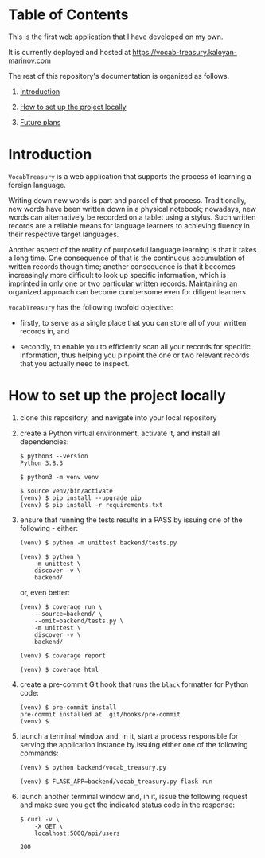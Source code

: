 # Table of Contents

This is the first web application that I have developed on my own.

It is currently deployed and hosted at https://vocab-treasury.kaloyan-marinov.com

The rest of this repository's documentation is organized as follows.

1. [Introduction](#introduction)

2. [How to set up the project locally](#how-to-set-up-the-project-locally)

3. [Future plans](#future-plans)
# Introduction

`VocabTreasury` is a web application that supports the process of learning a foreign language.

Writing down new words is part and parcel of that process. Traditionally, new words have been written down in a physical notebook; nowadays, new words can alternatively be recorded on a tablet using a stylus. Such written records are a reliable means for language learners to achieving fluency in their respective target languages.

Another aspect of the reality of purposeful language learning is that it takes a long time. One consequence of that is the continuous accumulation of written records though time; another consequence is that it becomes increasingly more difficult to look up specific information, which is imprinted in only one or two particular written records. Maintaining an organized approach can become cumbersome even for diligent learners.

`VocabTreasury` has the following twofold objective:
    
- firstly, to serve as a single place that you can store all of your written records in, and
    
 - secondly, to enable you to efficiently scan all your records for specific information, thus helping you pinpoint the one or two relevant records that you actually need to inspect.

# How to set up the project locally

1. clone this repository, and navigate into your local repository

2. create a Python virtual environment, activate it, and install all dependencies:
    ```
    $ python3 --version
    Python 3.8.3

    $ python3 -m venv venv

    $ source venv/bin/activate
    (venv) $ pip install --upgrade pip
    (venv) $ pip install -r requirements.txt
    ```

3. ensure that running the tests results in a PASS by issuing one of the following - either:
    ```
    (venv) $ python -m unittest backend/tests.py

    (venv) $ python \
        -m unittest \
        discover -v \
        backend/
    ```

    or, even better:
    ```
    (venv) $ coverage run \
        --source=backend/ \
        --omit=backend/tests.py \
        -m unittest \
        discover -v \
        backend/

    (venv) $ coverage report

    (venv) $ coverage html
    ```

4. create a pre-commit Git hook that runs the `black` formatter for Python code:
    ```
    (venv) $ pre-commit install
    pre-commit installed at .git/hooks/pre-commit
    (venv) $
    ```

5. launch a terminal window and, in it, start a process responsible for serving the application instance by issuing either one of the following commands:
    ```
    (venv) $ python backend/vocab_treasury.py

    (venv) $ FLASK_APP=backend/vocab_treasury.py flask run
    ```

6. launch another terminal window and, in it, issue the following request and make sure you get the indicated status code in the response:
    ```
    $ curl -v \
        -X GET \
        localhost:5000/api/users

    200
    ```
